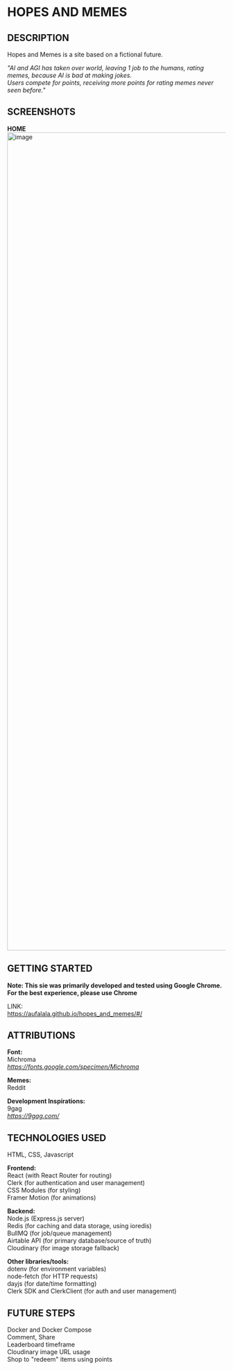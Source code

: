 # HOPES AND MEMES   

## DESCRIPTION  
Hopes and Memes is a site based on a fictional future.  
  
*"AI and AGI has taken over world, leaving 1 job to the humans, rating memes, because AI is bad at making jokes.  
Users compete for points, receiving more points for rating memes never seen before."*

## SCREENSHOTS
**HOME**
<img width="3839" height="1882" alt="image" src="https://github.com/user-attachments/assets/39061d33-0859-43fb-bb48-088bd6dce387" />

## GETTING STARTED
**Note: This sie was primarily developed and tested using Google Chrome.  
For the best experience, please use Chrome**

LINK:  
https://aufalala.github.io/hopes_and_memes/#/  

## ATTRIBUTIONS  
**Font:**  
Michroma  
*https://fonts.google.com/specimen/Michroma*

**Memes:**  
Reddit  

**Development Inspirations:**  
9gag  
*https://9gag.com/*  

## TECHNOLOGIES USED  
HTML, CSS, Javascript  
  
**Frontend:**  
React (with React Router for routing)  
Clerk (for authentication and user management)  
CSS Modules (for styling)  
Framer Motion (for animations)  
  
**Backend:**  
Node.js (Express.js server)  
Redis (for caching and data storage, using ioredis)  
BullMQ (for job/queue management)  
Airtable API (for primary database/source of truth)  
Cloudinary (for image storage fallback)  
  
**Other libraries/tools:**  
dotenv (for environment variables)  
node-fetch (for HTTP requests)  
dayjs (for date/time formatting)  
Clerk SDK and ClerkClient (for auth and user management)  
  
## FUTURE STEPS  
Docker and Docker Compose  
Comment, Share  
Leaderboard timeframe  
Cloudinary image URL usage  
Shop to "redeem" items using points
